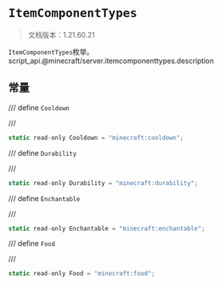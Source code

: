 # `ItemComponentTypes`

> 文档版本：1.21.60.21

`ItemComponentTypes`枚举。script_api.@minecraft/server.itemcomponenttypes.description

## 常量

/// define
`Cooldown`


///

```js
static read-only Cooldown = "minecraft:cooldown";
```


/// define
`Durability`


///

```js
static read-only Durability = "minecraft:durability";
```


/// define
`Enchantable`


///

```js
static read-only Enchantable = "minecraft:enchantable";
```


/// define
`Food`


///

```js
static read-only Food = "minecraft:food";
```

